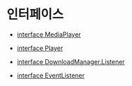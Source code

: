 # 인터페이스

* [interface MediaPlayer](./media-player/home.md)

* [interface Player](./player/home.md)

* [interface DownloadManager.Listener](./download-manager-listener/home.md)

* [interface EventListener](./event-listeners/home.md)